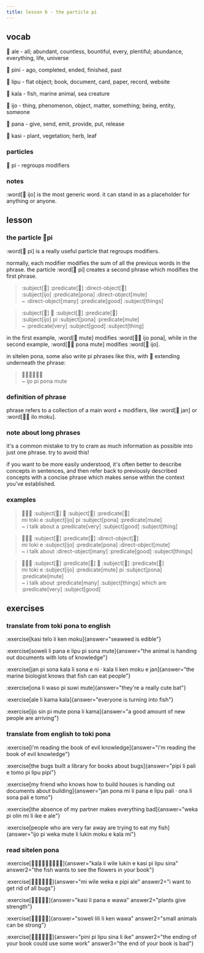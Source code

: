 ```yaml
---
title: lesson 6 - the particle pi
---
```


## vocab
󱤄 ale - all; abundant, countless, bountiful, every, plentiful; abundance, everything, life, universe

󱥐 pini - ago, completed, ended, finished, past

󱤪 lipu - flat object; book, document, card, paper, record, website

󱤔 kala - fish, marine animal, sea creature

󱤌 ijo - thing, phenomenon, object, matter, something; being, entity, someone

󱥌 pana - give, send, emit, provide, put, release

󱤗 kasi - plant, vegetation; herb, leaf

### particles
󱥍 pi - regroups modifiers

### notes
:word[󱤌 ijo] is the most generic word. it can stand in as a placeholder for anything or anyone.

## lesson
### the particle 󱥍pi
:word[󱥍 pi] is a really useful particle that regroups modifiers.

normally, each modifier modifies the sum of all the previous words in the phrase. the particle :word[󱥍 pi] creates a second phrase which modifies the first phrase.

> :subject[󱤌] :predicate[󱥔] :direct-object[󱤼] \
> :subject[ijo] :predicate[pona] :direct-object[mute] \
> ~ :direct-object[many] :predicate[good] :subject[things]

> :subject[󱤌] 󱥍 :subject[󱥔] :predicate[󱤼] \
> :subject[ijo] pi :subject[pona] :predicate[mute] \
> ~ :predicate[very] :subject[good] :subject[thing]

in the first example, :word[󱤼 mute] modifies :word[󱤌󱥔 ijo pona], while in the second example, :word[󱥔󱤼 pona mute] modifies :word[󱤌 ijo].

in sitelen pona, some also write pi phrases like this, with 󱥍 extending underneath the phrase:

> 󱤌󱥍󱦗󱥔󱤼󱦘 \
> ~ ijo pi pona mute

### definition of phrase
phrase refers to a collection of a main word + modifiers, like :word[󱤑 jan] or :word[󱤎󱤶 ilo moku].

### note about long phrases
it's a common mistake to try to cram as much information as possible into just one phrase. try to avoid this!

if you want to be more easily understood, it's often better to describe concepts in sentences, and then refer back to previously described concepts with a concise phrase which makes sense within the context you've established.

### examples
> 󱤴󱥬󱤉 :subject[󱤌] 󱥍 :subject[󱥔] :predicate[󱤼] \
> mi toki e :subject[ijo] pi :subject[pona] :predicate[mute] \
> ~ i talk about a :predicate[very] :subject[good] :subject[thing]

> 󱤴󱥬󱤉 :subject[󱤌] :predicate[󱥔] :direct-object[󱤼] \
> mi toki e :subject[ijo] :predicate[pona] :direct-object[mute] \
> ~ i talk about :direct-object[many] :predicate[good] :subject[things]

> 󱤴󱥬󱤉 :subject[󱤌] :predicate[󱤼] 󱥍 :subject[󱥔] :predicate[󱤼] \
> mi toki e :subject[ijo] :predicate[mute] pi :subject[pona] :predicate[mute] \
> ~ i talk about :predicate[many] :subject[things] which are :predicate[very] :subject[good]

## exercises
### translate from toki pona to english
:exercise[kasi telo li ken moku]{answer="seaweed is edible"}

:exercise[soweli li pana e lipu pi sona mute]{answer="the animal is handing out documents with lots of knowledge"}

:exercise[jan pi sona kala li sona e ni · kala li ken moku e jan]{answer="the marine biologist knows that fish can eat people"}

:exercise[ona li waso pi suwi mute]{answer="they're a really cute bat"}

:exercise[ale li kama kala]{answer="everyone is turning into fish"}

:exercise[ijo sin pi mute pona li kama]{answer="a good amount of new people are arriving"}

### translate from english to toki pona
:exercise[i'm reading the book of evil knowledge]{answer="i'm reading the book of evil knowledge"}

:exercise[the bugs built a library for books about bugs]{answer="pipi li pali e tomo pi lipu pipi"}

:exercise[my friend who knows how to build houses is handing out documents about building]{answer="jan pona mi li pana e lipu pali · ona li sona pali e tomo"}

:exercise[the absence of my partner makes everything bad]{answer="weka pi olin mi li ike e ale"}

:exercise[people who are very far away are trying to eat my fish]{answer="ijo pi weka mute li lukin moku e kala mi"}

### read sitelen pona
:exercise[󱤔󱤧󱥷󱤮󱤉󱤗󱥍󱤪󱥞]{answer="kala li wile lukin e kasi pi lipu sina" answer2="the fish wants to see the flowers in your book"}

:exercise[󱤴󱥷󱥶󱤉󱥑󱤄]{answer="mi wile weka e pipi ale" answer2="i want to get rid of all bugs"}

:exercise[󱤗󱤧󱥌󱤉󱥵]{answer="kasi li pana e wawa" answer2="plants give strength"}

:exercise[󱥢󱤨󱤧󱤘󱥵]{answer="soweli lili li ken wawa" answer2="small animals can be strong"}

:exercise[󱥐󱥍󱤪󱥞󱤧󱤍]{answer="pini pi lipu sina li ike" answer2="the ending of your book could use some work" answer3="the end of your book is bad"}